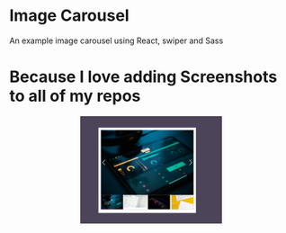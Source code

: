 # Image Carousel

An example image carousel using React, swiper and Sass

# Because I love adding Screenshots to all of my repos

<p align="center" width="100%">
    <img width="50%" src="public/image-slider-demo.png">
</p>
